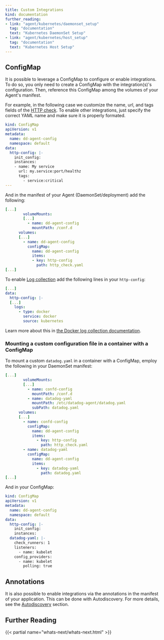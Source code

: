 ```yaml
---
title: Custom Integrations
kind: documentation
further_reading:
- link: "agent/kubernetes/daemonset_setup"
  tag: "documentation"
  text: "Kubernetes DaemonSet Setup"
- link: "agent/kubernetes/host_setup"
  tag: "documentation"
  text: "Kubernetes Host Setup"
---
```


## ConfigMap

It is possible to leverage a ConfigMap to configure or enable integrations.
To do so, you only need to create a ConfigMap with the integration(s)'s configuration.
Then, reference this ConfigMap among the volumes of your Agent's manifest.

For example, in the following case we customize the name, url, and tags fields of the [HTTP check][1].
To enable other integrations, just specify the correct YAML name and make sure it is properly formated.

```yaml
kind: ConfigMap
apiVersion: v1
metadata:
  name: dd-agent-config
  namespace: default
data:
  http-config: |-
    init_config:
    instances:
    - name: My service
      url: my.service:port/healthz
      tags:
        - service:critical
---
```
And in the manifest of your Agent (DaemonSet/deployment) add the following:
```yaml
[...]
        volumeMounts:
        [...]
          - name: dd-agent-config
            mountPath: /conf.d
      volumes:
      [...]
        - name: dd-agent-config
          configMap:
            name: dd-agent-config
            items:
            - key: http-config
              path: http_check.yaml
[...]
```

To enable [Log collection][2] add the following lines in your `http-config`:

```yaml
[...]
data:
  http-config: |-
  [...]
    logs:
      - type: docker
        service: docker
        source: kubernetes
```

Learn more about this in [the Docker log collection documentation][3].

### Mounting a custom configuration file in a container with a ConfigMap

To mount a custom `datadog.yaml` in a container with a ConfigMap, employ the following in your DaemonSet manifest:

```yaml
[...]
        volumeMounts:
        [...]
          - name: confd-config
            mountPath: /conf.d
          - name: datadog-yaml
            mountPath: /etc/datadog-agent/datadog.yaml
            subPath: datadog.yaml
      volumes:
      [...]
        - name: confd-config
          configMap:
            name: dd-agent-config
            items:
              - key: http-config
                path: http_check.yaml
        - name: datadog-yaml
          configMap:
            name: dd-agent-config
            items:
              - key: datadog-yaml
                path: datadog.yaml 
[...]
 ```

 And in your ConfigMap:

```yaml
kind: ConfigMap
apiVersion: v1
metadata:
  name: dd-agent-config
  namespace: default
data:
  http-config: |-
    init_config:
    instances:
  datadog-yaml: |-
    check_runners: 1
    listeners:
      - name: kubelet
    config_providers:
      - name: kubelet
        polling: true
 ```


## Annotations

It is also possible to enable integrations via the annotations in the manifest of your application.
This can be done with Autodiscovery. For more details, see the [Autodiscovery][4] section.

## Further Reading

{{< partial name="whats-next/whats-next.html" >}}

[1]: /integrations/http_check
[2]: /logs
[3]: /logs/docker/#configuration-file-example
[4]: /agent/autodiscovery
